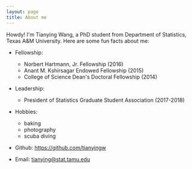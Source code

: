 ```yaml
---
layout: page
title: About me
---
```


Howdy! I'm Tianying Wang, a PhD student from Department of Statistics, Texas A&M University. Here are some fun facts about me:

- Fellowship: 
   - Norbert Hartmann, Jr. Fellowship (2016)
   - Anant M. Kshirsagar Endowed Fellowship (2015)
   - College of Science Dean's Doctoral Fellowship (2014)
   
- Leadership: 
   - President of Statistics Graduate Student Association (2017-2018)

- Hobbies: 
   - baking
   - photography 
   - scuba diving

- Github: https://github.com/tianyingw

- Email: tianying@stat.tamu.edu


